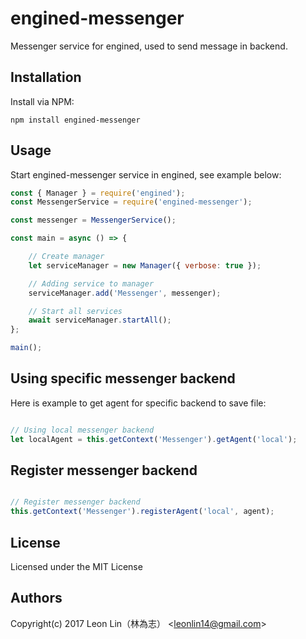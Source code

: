 # engined-messenger

Messenger service for engined, used to send message in backend.


## Installation

Install via NPM:

```shell
npm install engined-messenger
```

## Usage

Start engined-messenger service in engined, see example below:

```javascript
const { Manager } = require('engined');
const MessengerService = require('engined-messenger');

const messenger = MessengerService();

const main = async () => {

	// Create manager
	let serviceManager = new Manager({ verbose: true });

	// Adding service to manager
	serviceManager.add('Messenger', messenger);

	// Start all services
	await serviceManager.startAll();
};

main();
```

## Using specific messenger backend

Here is example to get agent for specific backend to save file:

```javascript

// Using local messenger backend
let localAgent = this.getContext('Messenger').getAgent('local');

```

## Register messenger backend

```javascript

// Register messenger backend
this.getContext('Messenger').registerAgent('local', agent);
```

## License
Licensed under the MIT License

## Authors
Copyright(c) 2017 Leon Lin（林為志） <<leonlin14@gmail.com>>
